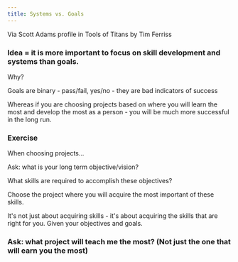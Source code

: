 ```yaml
---
title: Systems vs. Goals
---
```


Via Scott Adams profile in Tools of Titans by Tim Ferriss 

### Idea = it is more important to focus on skill development and systems than goals. 

Why? 

Goals are binary - pass/fail, yes/no - they are bad indicators of success 

Whereas if you are choosing projects based on where you will learn the most and develop the most as a person - you will be much more successful in the long run. 

### Exercise

When choosing projects...

Ask: what is your long term objective/vision? 

What skills are required to accomplish these objectives? 

Choose the project where you will acquire the most important of these skills.

It's not just about acquiring skills - it's about acquiring the skills that are right for you. Given your objectives and goals. 

### Ask: what project will teach me the most? (Not just the one that will earn you the most)
